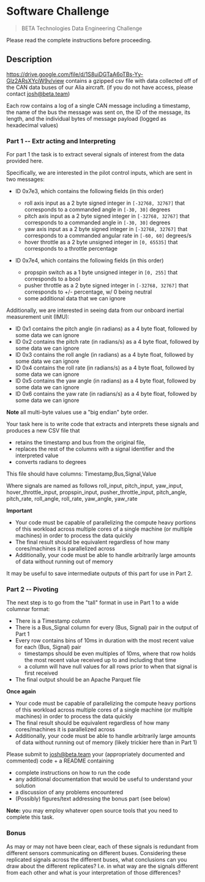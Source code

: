 # Software Challenge

> BETA Technologies Data Engineering Challenge

Please read the complete instructions before proceeding.

## Description


https://drive.google.com/file/d/1S8uiDGTaA6oTBs-Yy-Glz2ARsXYciW9v/view contains a gzipped csv file with data collected off of the CAN data buses of our Alia aircraft.
(if you do not have access, please contact josh@beta.team)

Each row contains a log of a single CAN message including a timestamp, the name of the bus the message was sent on, 
the ID of the message, its length, and the individual bytes of message payload (logged as hexadecimal values) 

### Part 1 -- Extr acting and Interpreting

For part 1 the task is to extract several signals of interest from the data provided here.

Specifically, we are interested in the pilot control inputs, which are sent in two messages:

- ID 0x7e3, which contains the following fields (in this order)
    - roll axis input as a 2 byte signed integer in `[-32768, 32767]` that corresponds to a commanded angle in `[-30, 30]` degrees
    - pitch axis input as a 2 byte signed integer in `[-32768, 32767]` that corresponds to a commanded angle in `[-30, 30]` degrees
    - yaw axis input as a 2 byte signed integer in `[-32768, 32767]` that corresponds to a commanded angular rate in `[-60, 60]` degrees/s
    - hover throttle as a 2 byte unsigned integer in `[0, 65535]` that corresponds to a throttle percentage

- ID 0x7e4, which contains the following fields (in this order)
    - propspin switch as a 1 byte unsigned integer in `[0, 255]` that corresponds to a bool
    - pusher throttle as a 2 byte signed integer in `[-32768, 32767]` that corresponds to +/- percentage, w/ 0 being neutral
    - some additional data that we can ignore

Additionally, we are interested in seeing data from our onboard inertial measurement unit (IMU):

- ID 0x1 contains the pitch angle (in radians) as a 4 byte float, followed by some data we can ignore
- ID 0x2 contains the pitch rate (in radians/s) as a 4 byte float, followed by some data we can ignore
- ID 0x3 contains the roll angle (in radians) as a 4 byte float, followed by some data we can ignore
- ID 0x4 contains the roll rate (in radians/s) as a 4 byte float, followed by some data we can ignore
- ID 0x5 contains the yaw angle (in radians) as a 4 byte float, followed by some data we can ignore
- ID 0x6 contains the yaw rate (in radians/s) as a 4 byte float, followed by some data we can ignore

**Note** all multi-byte values use a "big endian" byte order.

Your task here is to write code that extracts and interprets these signals and produces a new CSV file that 
- retains the timestamp and bus from the original file, 
- replaces the rest of the columns with a signal identifier and the interpreted value
- converts radians to degrees


This file should have columns: Timestamp,Bus,Signal,Value

Where signals are named as follows
roll_input, pitch_input, yaw_input, hover_throttle_input, propspin_input, pusher_throttle_input, pitch_angle, pitch_rate, roll_angle, roll_rate, yaw_angle, yaw_rate 

**Important**
- Your code must be capable of parallelizing the compute heavy portions of this workload across multiple cores of a single machine (or multiple machines) in order to process the data quickly
- The final result should be equivalent regardless of how many cores/machines it is parallelized across 
- Additionally, your code must be able to handle arbitrarily large amounts of data without running out of memory


It may be useful to save intermediate outputs of this part for use in Part 2.

### Part 2 -- Pivoting

The next step is to go from the "tall" format in use in Part 1 to a wide columnar format:
- There is a Timestamp column
- There is a Bus_Signal column for every (Bus, Signal) pair in the output of Part 1
- Every row contains bins of 10ms in duration with the most recent value for each (Bus, Signal) pair
  - timestamps should be even multiples of 10ms, where that row holds the most recent value received up to and including that time 
  - a column will have null values for all rows prior to when that signal is first received
- The final output should be an Apache Parquet file
    
**Once again**
- Your code must be capable of parallelizing the compute heavy portions of this workload across multiple cores of a single machine (or multiple machines) in order to process the data quickly
- The final result should be equivalent regardless of how many cores/machines it is parallelized across 
- Additionally, your code must be able to handle arbitrarily large amounts of data without running out of memory (likely trickier here than in Part 1)


Please submit to josh@beta.team your (appropriately documented and commented) code + a README containing 
  - complete instructions on how to run the code
  - any additional documentation that would be useful to understand your solution
  - a discussion of any problems encountered
  - (Possibly) figures/text addressing the bonus part (see below) 

**Note:** you may employ whatever open source tools that you need to complete this task.

### Bonus

As may or may not have been clear, each of these signals is redundant from different sensors communicating on different buses.
Considering these replicated signals across the different buses, what conclusions can you draw about the different replicates?
I.e. in what way are the signals different from each other and what is your interpretation of those differences?
